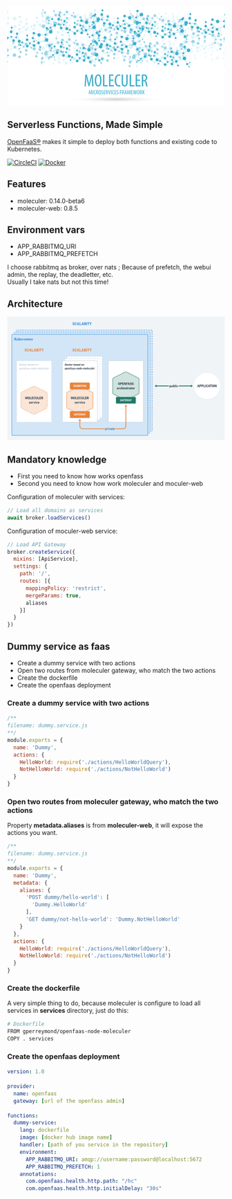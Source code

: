 [![Moleculer logo](./banner-moleculer.png)](https://moleculer.services/)

## Serverless Functions, Made Simple

[OpenFaaS®](https://www.openfaas.com/) makes it simple to deploy both functions and existing code to Kubernetes.

[![CircleCI](https://circleci.com/gh/gperreymond/openfaas-template-node-moleculer.svg?style=shield)](https://circleci.com/gh/gperreymond/openfaas-template-node-moleculer) [![Docker](https://img.shields.io/badge/docker-ready-blue)](https://hub.docker.com/repository/docker/gperreymond/openfaas-node-moleculer)

## Features

* moleculer: 0.14.0-beta6
* moleculer-web: 0.8.5

## Environment vars

* APP_RABBITMQ_URI
* APP_RABBITMQ_PREFETCH

I choose rabbitmq as broker, over nats ; Because of prefetch, the webui admin, the replay, the deadletter, etc.  
Usually I take nats but not this time!

## Architecture

![Global schema](./global-schema.png)

## Mandatory knowledge

* First you need to know how works openfass
* Second you need to know how work moleculer and moculer-web

Configuration of moleculer with services:

```js
// Load all domains as services
await broker.loadServices()
```

Configuration of moculer-web service:

```js
// Load API Gateway
broker.createService({
  mixins: [ApiService],
  settings: {
    path: '/',
    routes: [{
      mappingPolicy: 'restrict',
      mergeParams: true,
      aliases
    }]
  }
})
```

## Dummy service as faas

* Create a dummy service with two actions
* Open two routes from moleculer gateway, who match the two actions
* Create the dockerfile
* Create the openfaas deployment

### Create a dummy service with two actions  

```js
/**
filename: dummy.service.js
**/
module.exports = {
  name: 'Dummy',
  actions: {
    HelloWorld: require('./actions/HelloWorldQuery'),
    NotHelloWorld: require('./actions/NotHelloWorld')
  }
}
```

### Open two routes from moleculer gateway, who match the two actions  

Property __metadata.aliases__ is from __moleculer-web__, it will expose the actions you want.


```js
/**
filename: dummy.service.js
**/
module.exports = {
  name: 'Dummy',
  metadata: {
    aliases: {
      'POST dummy/hello-world': [
        'Dummy.HelloWorld'
      ],
      'GET dummy/not-hello-world': 'Dummy.NotHelloWorld'
    }
  },
  actions: {
    HelloWorld: require('./actions/HelloWorldQuery'),
    NotHelloWorld: require('./actions/NotHelloWorld')
  }
}
```

### Create the dockerfile  

A very simple thing to do, because moleculer is configure to load all services in __services__ directory, just do this:

```sh
# Dockerfile
FROM gperreymond/openfaas-node-moleculer
COPY . services
```

### Create the openfaas deployment  

```yaml
version: 1.0

provider:
  name: openfaas
  gateway: [url of the openfass admin]

functions:
  dummy-service:
    lang: dockerfile
    image: [docker hub image name]
    handler: [path of you service in the repository]
    environment:
      APP_RABBITMQ_URI: amqp://username:password@localhost:5672
      APP_RABBITMQ_PREFETCH: 1
    annotations:
      com.openfaas.health.http.path: "/hc"
      com.openfaas.health.http.initialDelay: "30s"
```
